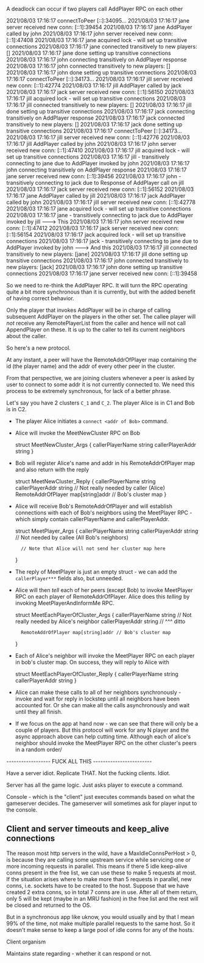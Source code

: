 A deadlock can occur if two players call AddPlayer RPC on each other

2021/08/03 17:16:17 connectToPeer [::]:34095...
2021/08/03 17:16:17 jane server received new conn: [::1]:39454
2021/08/03 17:16:17 jane AddPlayer called by john
2021/08/03 17:16:17 john server received new conn: [::1]:47408
2021/08/03 17:16:17 jane acquired lock - will set up transitive connections
2021/08/03 17:16:17 jane connected transitively to new players: []
2021/08/03 17:16:17 jane done setting up transitive connections
2021/08/03 17:16:17 john connecting transitively on AddPlayer response
2021/08/03 17:16:17 john connected transitively to new players: []
2021/08/03 17:16:17 john done setting up transitive connections
2021/08/03 17:16:17 connectToPeer [::]:34173...
2021/08/03 17:16:17 jill server received new conn: [::1]:42774
2021/08/03 17:16:17 jill AddPlayer called by jack
2021/08/03 17:16:17 jack server received new conn: [::1]:56150
2021/08/03 17:16:17 jill acquired lock - will set up transitive connections
2021/08/03 17:16:17 jill connected transitively to new players: []
2021/08/03 17:16:17 jill done setting up transitive connections
2021/08/03 17:16:17 jack connecting transitively on AddPlayer response
2021/08/03 17:16:17 jack connected transitively to new players: []
2021/08/03 17:16:17 jack done setting up transitive connections
2021/08/03 17:16:17 connectToPeer [::]:34173...
2021/08/03 17:16:17 jill server received new conn: [::1]:42776
2021/08/03 17:16:17 jill AddPlayer called by john
2021/08/03 17:16:17 john server received new conn: [::1]:47410
2021/08/03 17:16:17 jill acquired lock - will set up transitive connections
2021/08/03 17:16:17 jill - transitively connecting to jane due to AddPlayer invoked by john
2021/08/03 17:16:17 john connecting transitively on AddPlayer response
2021/08/03 17:16:17 jane server received new conn: [::1]:39456
2021/08/03 17:16:17 john - transitively connecting to jack due to Response of AddPlayer call on jill
2021/08/03 17:16:17 jack server received new conn: [::1]:56152
2021/08/03 17:16:17 jane AddPlayer called by jill
2021/08/03 17:16:17 jack AddPlayer called by john
2021/08/03 17:16:17 jill server received new conn: [::1]:42778
2021/08/03 17:16:17 jane acquired lock - will set up transitive connections
2021/08/03 17:16:17 jane - transitively connecting to jack due to AddPlayer invoked by jill  ---> This
2021/08/03 17:16:17 john server received new conn: [::1]:47412
2021/08/03 17:16:17 jack server received new conn: [::1]:56154
2021/08/03 17:16:17 jack acquired lock - will set up transitive connections
2021/08/03 17:16:17 jack - transitively connecting to jane due to AddPlayer invoked by john  ---> And this
2021/08/03 17:16:17 jill connected transitively to new players: [jane]
2021/08/03 17:16:17 jill done setting up transitive connections
2021/08/03 17:16:17 john connected transitively to new players: [jack]
2021/08/03 17:16:17 john done setting up transitive connections
2021/08/03 17:16:17 jane server received new conn: [::1]:39458

So we need to re-think the AddPlayer RPC. It will turn the RPC operating quite a bit more synchronous than it is currently, but with the added benefit of having correct behavior.

Only the player that invokes AddPlayer will be in charge of calling subsequent AddPlayer on the
players in the other set.  The callee player will _not_ receive any RemotePlayerList from the caller
and hence will not call AppendPlayer on these. It is up to the caller to tell its current neighbors
about the caller.

So here's a new protocol.


At any instant, a peer will have the RemoteAddrOfPlayer map containing the id (the player name) and the addr
of every other peer in the cluster.

From that perspective, we are joining clusters whenever a peer is asked by user to connect to some addr it is
not currently connected to. We need this process to be extremely synchronous, for lack of a better phrase.

Let's say you have 2 clusters `C_1` and `C_2`. The player Alice is in C1 and Bob is in C2.

- The player Alice initiates a `connect <addr of Bob>` command.
- Alice will invoke the MeetNewCluster RPC on Bob

	struct MeetNewCluster_Args {
		callerPlayerName string
		callerPlayerAddr string
	}

- Bob will register Alice's name and addr in his RemoteAddrOfPlayer map and also return with the reply

	struct MeetNewCluster_Reply {
		callerPlayerName string
		callerPlayerAddr string			// Not really needed by caller (Alice)
		RemoteAddrOfPlayer map[string]addr	// Bob's cluster map
	}

- Alice will receive Bob's RemoteAddrOfPlayer and will establish connections with each of Bob's neighbors
  using the MeetPlayer RPC - which simply contain callerPlayerName and callerPlayerAddr.

	struct MeetPlayer_Args {
		callerPlayerName string
		callerPlayerAddr string // Not needed by callee (All Bob's neighbors)

		// Note that Alice will not send her cluster map here
	}

- The reply of MeetPlayer is just an empty struct - we can add the `callerPlayer***` fields also, but unneeded.

- Alice will then *tell* each of her peers (except Bob) to invoke MeetPlayer RPC on each player of
  RemoteAddrOfPlayer. Alice does this *telling* by invoking MeetPlayerAndInformMe RPC.

	struct MeetEachPlayerOfCluster_Args {
		callerPlayerName string // Not really needed by Alice's neighbor
		callerPlayerAddr string // ^^^ ditto

		RemoteAddrOfPlayer map[string]addr // Bob's cluster map
	}


- Each of Alice's neighbor will invoke the MeetPlayer RPC on each player in bob's cluster map. On success,
  they will reply to Alice with

	struct MeetEachPlayerOfCluster_Reply {
		callerPlayerName string
		callerPlayerAddr string
	}

- Alice can make these calls to all of her neighbors synchronously - invoke and wait for reply in lockstep
  until all neighbors have been accounted for. Or she can make all the calls asynchronously and wait until
  they all finish.

- If we focus on the app at hand now - we can see that there will only be a couple of players. But this
  protocol will work for any N player and the async approach above can help cutting time. Although each of
  alice's neighbor should invoke the MeetPlayer RPC on the other cluster's peers in a random order/

------------------ FUCK ALL THIS ------------------------








Have a server idiot. Replicate THAT. Not the fucking clients. Idiot.


Server has all the game logic. Just asks player to execute a command. 


Console - which is the "client" just executes commands based on what the gameserver decides. The gameserver will sometimes ask for player input to the console.




## Client and server timeouts and keep_alive connections

The reason most http servers in the wild, have a MaxIdleConnsPerHost > 0, is because they are
calling some upstream service while servicing one or more incoming requests in parallel. This means
if there 5 idle keep-alive conns present in the free list, we can use these to make 5 requests at
most. If the situation arises where to make more than 5 requests in parallel, new conns, i.e.
sockets have to be created to the host. Suppose that we have created 2 extra conns, so in total 7
conns are in use. After all of them return, only 5 will be kept (maybe in an MRU fashion) in the
free list and the rest will be closed and returned to the OS.

But in a synchronous app like uknow, you would usually and by that I mean 99% of the time, not make
multiple parallel requests to the same host. So it doesn't make sense to keep a large pool of idle
conns for any of the hosts.

Client organism

Maintains state regarding - whether it can respond or not.
